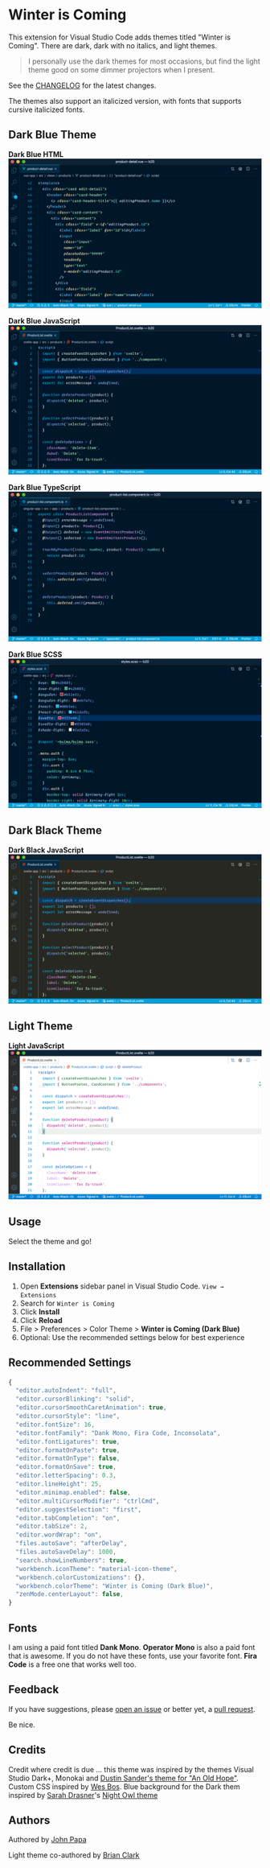 # Winter is Coming

This extension for Visual Studio Code adds themes titled "Winter is Coming". There are dark, dark with no italics, and light themes.

> I personally use the dark themes for most occasions, but find the light theme good on some dimmer projectors when I present.

See the [CHANGELOG](CHANGELOG.md) for the latest changes.

The themes also support an italicized version, with fonts that supports cursive italicized fonts.

## Dark Blue Theme

**Dark Blue HTML**
![HTML](images/dark-blue-html.png)

**Dark Blue JavaScript**
![JavaScript](images/dark-blue-js.png)

**Dark Blue TypeScript**
![TypeScript](images/dark-blue-ts.png)

**Dark Blue SCSS**
![SCSS](images/dark-blue-scss.png)

## Dark Black Theme

**Dark Black JavaScript**
![Dark Black Theme](images/dark-js.png)

## Light Theme

**Light JavaScript**
![Light Theme](images/light-js.png)

## Usage

Select the theme and go!

## Installation

1. Open **Extensions** sidebar panel in Visual Studio Code. `View → Extensions`
1. Search for `Winter is Coming`
1. Click **Install**
1. Click **Reload**
1. File > Preferences > Color Theme > **Winter is Coming (Dark Blue)**
1. Optional: Use the recommended settings below for best experience

## Recommended Settings

```js
{
  "editor.autoIndent": "full",
  "editor.cursorBlinking": "solid",
  "editor.cursorSmoothCaretAnimation": true,
  "editor.cursorStyle": "line",
  "editor.fontSize": 16,
  "editor.fontFamily": "Dank Mono, Fira Code, Inconsolata",
  "editor.fontLigatures": true,
  "editor.formatOnPaste": true,
  "editor.formatOnType": false,
  "editor.formatOnSave": true,
  "editor.letterSpacing": 0.3,
  "editor.lineHeight": 25,
  "editor.minimap.enabled": false,
  "editor.multiCursorModifier": "ctrlCmd",
  "editor.suggestSelection": "first",
  "editor.tabCompletion": "on",
  "editor.tabSize": 2,
  "editor.wordWrap": "on",
  "files.autoSave": "afterDelay",
  "files.autoSaveDelay": 1000,
  "search.showLineNumbers": true,
  "workbench.iconTheme": "material-icon-theme",
  "workbench.colorCustomizations": {},
  "workbench.colorTheme": "Winter is Coming (Dark Blue)",
  "zenMode.centerLayout": false,
}
```

## Fonts

I am using a paid font titled **Dank Mono**. **Operator Mono** is also a paid font that is awesome. If you do not have these fonts, use your favorite font. **Fira Code** is a free one that works well too.

## Feedback

If you have suggestions, please [open an issue](https://github.com/johnpapa/vscode-winteriscoming/issues) or better yet, a [pull request](https://github.com/johnpapa/vscode-winteriscoming/pulls).

Be nice.

## Credits

Credit where credit is due ... this theme was inspired by the themes Visual Studio Dark+, Monokai and [Dustin Sander's theme for "An Old Hope"](https://marketplace.visualstudio.com/items?itemName=dustinsanders.an-old-hope-theme-vscode). Custom CSS inspired by [Wes Bos](https://twitter.com/wesbos). Blue background for the Dark them inspired by [Sarah Drasner](https://twitter.com/sarah_edo)'s [Night Owl theme](https://marketplace.visualstudio.com/items?itemName=sdras.night-owl)

## Authors

Authored by [John Papa](https://twitter.com/john_papa)

Light theme co-authored by [Brian Clark](https://twitter.com/_clarkio)
